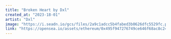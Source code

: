 ```yaml
---
title: "Broken Heart by Dxl"
created_at: "2023-18-01"
artist: "Dxl"
image: "https://i.seadn.io/gcs/files/2a9c1adcc5b4fabed3b0626dfc5529fc.png?auto=format&w=1000"
link: "https://opensea.io/assets/ethereum/0x495f947276749ce646f68ac8c248420045cb7b5e/30308823913561844783078551781671602747242701333062520195828502954068724940803"
---
```

